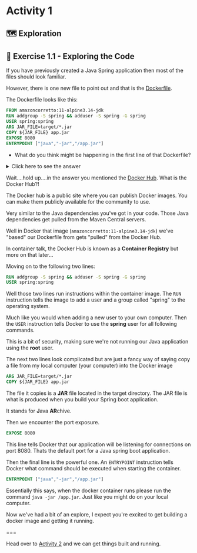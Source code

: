 # Activity 1

## 🗺 Exploration

## 🔎 Exercise 1.1 - Exploring the Code

If you have previously created a Java Spring application then most of the files should look familiar.

However, there is one new file to point out and that is the [Dockerfile](../Dockerfile).

The Dockerfile looks like this:

```dockerfile
FROM amazoncorretto:11-alpine3.14-jdk
RUN addgroup -S spring && adduser -S spring -G spring
USER spring:spring
ARG JAR_FILE=target/*.jar
COPY ${JAR_FILE} app.jar
EXPOSE 8080
ENTRYPOINT ["java","-jar","/app.jar"]
```
- What do you think might be happening in the first line of that Dockerfile?

<details>
<summary>Click here to see the answer</summary>
<pre>

Think of Docker [images](https://docs.docker.com/glossary/#image) like layers of an onion. 

We can create Docker images that build upon previous layers. 

The first line of this particular Dockerfile tells Docker build 
on a Java image provided on the [DockerHub](https://hub.docker.com/_/amazoncorretto) by Amazon.

That particular image makes sure the version 11 of the 
Java Development Kit is present.

</pre>
</details>

Wait....hold up....in the answer you mentioned the [Docker Hub](https://hub.docker.com). What is the Docker Hub?!

The Docker hub is a public site where you can publish Docker images. You can make them publicly available for the community to use.

Very similar to the Java dependencies you've got in your code. Those Java dependencies get pulled from the Maven Central servers. 

Well in Docker that image (`amazoncorretto:11-alpine3.14-jdk`) we've "based" our Dockerfile from gets "pulled" from the Docker Hub.

In container talk, the Docker Hub is known as a **Container Registry** but more on that later...

Moving on to the following two lines:

```dockerfile
RUN addgroup -S spring && adduser -S spring -G spring
USER spring:spring
```

Well those two lines run instructions within the container image. The `RUN` instruction tells the image to add a user and a group called "spring" to the operating system.

Much like you would when adding a new user to your own computer. Then the `USER` instruction tells Docker to use the **spring** user for all following commands.

This is a bit of security, making sure we're not running our Java application using the **root** user.

The next two lines look complicated but are just a fancy way of saying copy a file from my local computer (your computer) into the Docker image

```dockerfile
ARG JAR_FILE=target/*.jar
COPY ${JAR_FILE} app.jar
```

The file it copies is a **JAR** file located in the target directory. The JAR file is what is produced when you build your Spring boot application.

It stands for **J**ava **AR**chive.

Then we encounter the port exposure.

```dockerfile
EXPOSE 8080
```

This line tells Docker that our application will be listening for connections on port 8080. Thats the default port for a Java spring boot application.

Then the final line is the powerful one. An `ENTRYPOINT` instruction tells Docker what command should be executed when starting the container.

```dockerfile
ENTRYPOINT ["java","-jar","/app.jar"]
```

Essentially this says, when the docker container runs please run the command `java -jar /app.jar`. Just like you might do on your local computer.

Now we've had a bit of an explore, I expect you're excited to get building a docker image and getting it running.

===

Head over to [Activity 2](./activity_2.md) and we can get things built and running.

